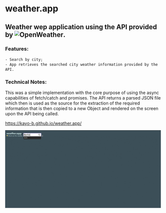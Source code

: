 # weather.app

## Weather wep application using the API provided by ![OpenWeather](https://openweathermap.org/).

### Features: 
    - Search by city;
    - App retrieves the searched city weather information provided by the API.
    
### Technical Notes:

This was a simple implementation with the core purpose of using the async capabilities of fetch/catch and promises. The API returns a parsed JSON file which then is used as the source for the extraction of the required information that is then copied to a new Object and rendered on the screen upon the API being called. 

https://kayo-b.github.io/weather.app/

![weather](weather.gif)